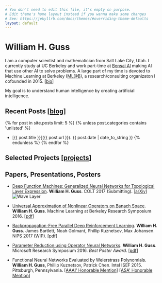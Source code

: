 ```yaml
---
# You don't need to edit this file, it's empty on purpose.
# Edit theme's home layout instead if you wanna make some changes
# See: https://jekyllrb.com/docs/themes/#overriding-theme-defaults
layout: default
---
```


# William H. Guss 

I am a computer scientist and mathematician from Salt Lake City, Utah. I currently study at UC Berkeley and work part-time at [Bonsai AI](http://bons.ai) making AI that use other AI to solve problems. A large part of my time is devoted to Machine Learning at Berkeley ([ML@B](http://ml.berkeley.edu/)), a research/consulting organizaton I cofounded in 2015. [[bio](bio)]

My goal is to understand human intelligence by creating artificial intelligence.


## Recent Posts [[blog](/blog)]
{% for post in site.posts limit: 5 %}
{% unless post.categories contains 'unlisted' %}
- [{{ post.title }}]({{ post.url }}). {{ post.date | date_to_string }}
{% endunless %}
{% endfor %}


## Selected Projects [[projects](/dev)]

## Papers, Presentations, Posters

- [Deep Function Machines: Generalized Neural Networks for Topological Layer Expression](dev/dfm). **William H. Guss**. COLT 2017 (Submitting). [[arXiv](https://arxiv.org/abs/1612.04799)]  
![Wave Layer](public/movie_1.gif)



- [Universal Approximation of Nonlinear Operators on Banach Space](dev/dfm). **William H. Guss**. Machine Learning at Berkeley Research Symposium 2016.  [[pdf](public/pdf/operator_approx.pdf)]

-  [Backpropagation-Free Parallel Deep Reinforcement Learning](/dev/openbrain). **William H. Guss**. James Bartlett, Noah Golmant, Phillip Kuznetsov, Max Johansen. NIPS 2017 (WIP). [[pdf](public/pdf/nobackprop.pdf)]

- [Parameter Reduction using Operator Neural Networks](dev/dfm). **William H. Guss**. Microsoft Research Symposium 2016. *Best Poster Award.* [[pdf](public/pdf/param_reduc.pdf)]

- Functional Neural Networks Evaluated by Weierstrass Polynomials. **William H. Guss**, Phillip Kuznetsov, Patrick Chen. Intel ISEF 2015. Pittsburgh, Pennsylvania. [[AAAI' Honorable Mention](https://www.societyforscience.org/content/press-room/intel-isef-2015-special-awards-ceremony)] [[ASA' Honorable Mention](https://www.societyforscience.org/content/press-room/intel-isef-2015-special-awards-ceremony)] 
